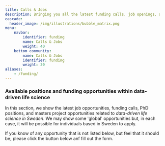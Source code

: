 ```yaml
---
title: Calls & Jobs
description: Bringing you all the latest funding calls, job openings, and project positions related to data-driven life science
cascade:
  header_image: /img/illustrations/bubble_matrix.png
menu:
    navbar:
        identifier: funding
        name: Calls & Jobs
        weight: 40
    bottom_community:
        name: Calls & Jobs
        identifier: funding
        weight: 30
aliases:
    - /funding/
---
```


### Available positions and funding opportunities within data-driven life science

In this section, we show the latest job opportunities, funding calls, PhD positions, and masters project opportunities related to *data-driven life science in Sweden*. We may show some 'global' opportunities but, in each case, it will be possible for individuals based in Sweden to apply.

If you know of any opportunity that is not listed below, but feel that it should be, please click the button below anf fill out the form.
